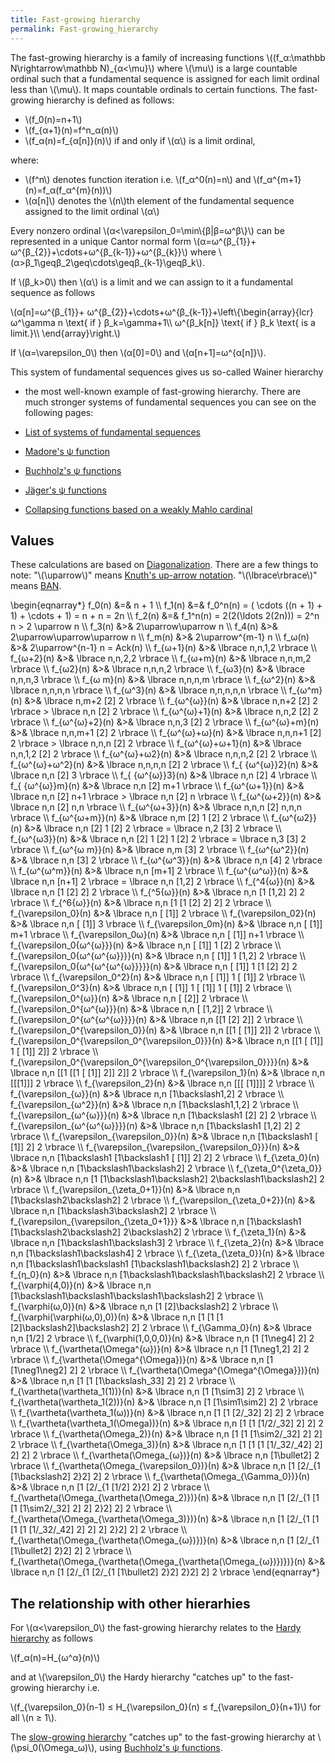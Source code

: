 ```yaml
---
title: Fast-growing hierarchy
permalink: Fast-growing_hierarchy
---
```












The fast-growing hierarchy is a family of increasing functions
\\((f\_α:\\mathbb N\\rightarrow\\mathbb N)\_{α&lt;\\mu}\\)
where \\(\\mu\\) is a large countable ordinal such that a fundamental
sequence is assigned for each limit ordinal less than \\(\\mu\\). It
maps countable ordinals to certain functions. The fast-growing hierarchy
is defined as follows:

-   \\(f\_0(n)=n+1\\)
-   \\(f\_{α+1}(n)=f^n\_α(n)\\)
-   \\(f\_α(n)=f\_{α\[n\]}(n)\\) if and only if
    \\(α\\) is a limit ordinal,

where:

-   \\(f^n\\) denotes function iteration i.e. \\(f\_α^0(n)=n\\)
    and \\(f\_α^{m+1}(n)=f\_α(f\_α^{m}(n))\\)
-   \\(α\[n\]\\) denotes the \\(n\\)th element of the fundamental
    sequence assigned to the limit ordinal \\(α\\)

Every nonzero ordinal
\\(α&lt;\\varepsilon\_0=\\min\\{β\|β=ω^β\\}\\)
can be represented in a unique Cantor normal form
\\(α=ω^{β\_{1}}+
ω^{β\_{2}}+\\cdots+ω^{β\_{k-1}}+ω^{β\_{k}}\\)
where
\\(α&gt;β\_1\\geqβ\_2\\geq\\cdots\\geqβ\_{k-1}\\geqβ\_k\\).

If \\(β\_k&gt;0\\) then \\(α\\) is a limit and we can assign
to it a fundamental sequence as follows

\\(α\[n\]=ω^{β\_{1}}+
ω^{β\_{2}}+\\cdots+ω^{β\_{k-1}}+\\left\\{\\begin{array}{lcr}
ω^\\gamma n \\text{ if } β\_k=\\gamma+1\\\\
ω^{β\_k\[n\]} \\text{ if } β\_k \\text{ is a limit.}\\\\
\\end{array}\\right.\\)

  
If \\(α=\\varepsilon\_0\\) then \\(α\[0\]=0\\) and
\\(α\[n+1\]=ω^{α\[n\]}\\).

This system of fundamental sequences gives us so-called Wainer hierarchy
- the most well-known example of fast-growing hierarchy. There are much
stronger systems of fundamental sequences you can see on the following
pages:

-   <a href="http://googology.wikia.com/wiki/List_of_systems_of_fundamental_sequences" class="external text">List of systems of fundamental sequences</a>
-   [Madore's ψ
    function](Madore%27s_%CF%88_function "Madore's ψ function")
-   [Buchholz's ψ
    functions](Buchholz%27s_%CF%88_functions "Buchholz's ψ functions")
-   [Jäger's ψ
    functions](J%C3%A4ger%27s_collapsing_functions_and_%CF%81-inaccessible_ordinals "Jäger's collapsing functions and ρ-inaccessible ordinals")
-   [Collapsing functions based on a weakly Mahlo
    cardinal](User_blog:Denis_Maksudov/Ordinal_functions_collapsing_the_least_weakly_Mahlo_cardinal;_a_system_of_fundamental_sequences "User blog:Denis Maksudov/Ordinal functions collapsing the least weakly Mahlo cardinal; a system of fundamental sequences")

## Values

These calculations are based on
[Diagonalization](Diagonalization "Diagonalization").
There are a few things to note: "\\(\\uparrow\\)" means [Knuth's
up-arrow
notation](Knuth%27s_up-arrow_notation "Knuth's up-arrow notation").
"\\(\\lbrace\\rbrace\\)" means
[BAN](Bird%27s_array_notation "Bird's array notation").

\\begin{eqnarray\*} f\_0(n) &=& n + 1 \\\\ f\_1(n) &=& f\_0^n(n) = (
\\cdots ((n + 1) + 1) + \\cdots + 1) = n + n = 2n \\\\ f\_2(n) &=&
f\_1^n(n) = 2(2(\\ldots 2(2n))) = 2^n n &gt; 2 \\uparrow n \\\\ f\_3(n)
&&gt;& 2\\uparrow\\uparrow n \\\\ f\_4(n) &&gt;&
2\\uparrow\\uparrow\\uparrow n \\\\ f\_m(n) &&gt;& 2\\uparrow^{m-1} n
\\\\ f\_ω(n) &&gt;& 2\\uparrow^{n-1} n = Ack(n) \\\\
f\_{ω+1}(n) &&gt;& \\lbrace n,n,1,2 \\rbrace \\\\
f\_{ω+2}(n) &&gt;& \\lbrace n,n,2,2 \\rbrace \\\\
f\_{ω+m}(n) &&gt;& \\lbrace n,n,m,2 \\rbrace \\\\ f\_{ω2}(n)
&&gt;& \\lbrace n,n,n,2 \\rbrace \\\\ f\_{ω3}(n) &&gt;& \\lbrace
n,n,n,3 \\rbrace \\\\ f\_{ω m}(n) &&gt;& \\lbrace n,n,n,m \\rbrace
\\\\ f\_{ω^2}(n) &&gt;& \\lbrace n,n,n,n \\rbrace \\\\
f\_{ω^3}(n) &&gt;& \\lbrace n,n,n,n,n \\rbrace \\\\
f\_{ω^m}(n) &&gt;& \\lbrace n,m+2 \[2\] 2 \\rbrace \\\\
f\_{ω^{ω}}(n) &&gt;& \\lbrace n,n+2 \[2\] 2 \\rbrace &gt;
\\lbrace n,n \[2\] 2 \\rbrace \\\\ f\_{ω^{ω}+1}(n) &&gt;&
\\lbrace n,n,2 \[2\] 2 \\rbrace \\\\ f\_{ω^{ω}+2}(n) &&gt;&
\\lbrace n,n,3 \[2\] 2 \\rbrace \\\\ f\_{ω^{ω}+m}(n) &&gt;&
\\lbrace n,n,m+1 \[2\] 2 \\rbrace \\\\ f\_{ω^{ω}+ω}(n)
&&gt;& \\lbrace n,n,n+1 \[2\] 2 \\rbrace &gt; \\lbrace n,n,n \[2\] 2
\\rbrace \\\\ f\_{ω^{ω}+ω+1}(n) &&gt;& \\lbrace
n,n,1,2 \[2\] 2 \\rbrace \\\\ f\_{ω^{ω}+ω2}(n) &&gt;&
\\lbrace n,n,n,2 \[2\] 2 \\rbrace \\\\
f\_{ω^{ω}+ω^2}(n) &&gt;& \\lbrace n,n,n,n \[2\] 2
\\rbrace \\\\ f\_{ {ω^{ω}}2}(n) &&gt;& \\lbrace n,n \[2\] 3
\\rbrace \\\\ f\_{ {ω^{ω}}3}(n) &&gt;& \\lbrace n,n \[2\] 4
\\rbrace \\\\ f\_{ {ω^{ω}}m}(n) &&gt;& \\lbrace n,n \[2\] m+1
\\rbrace \\\\ f\_{ω^{ω+1}}(n) &&gt;& \\lbrace n,n \[2\] n+1
\\rbrace &gt; \\lbrace n,n \[2\] n \\rbrace \\\\
f\_{ω^{ω+2}}(n) &&gt;& \\lbrace n,n \[2\] n,n \\rbrace \\\\
f\_{ω^{ω+3}}(n) &&gt;& \\lbrace n,n,n \[2\] n,n,n \\rbrace
\\\\ f\_{ω^{ω+m}}(n) &&gt;& \\lbrace n,m \[2\] 1 \[2\] 2
\\rbrace \\\\ f\_{ω^{ω2}}(n) &&gt;& \\lbrace n,n \[2\] 1
\[2\] 2 \\rbrace = \\lbrace n,2 \[3\] 2 \\rbrace \\\\
f\_{ω^{ω3}}(n) &&gt;& \\lbrace n,n \[2\] 1 \[2\] 1 \[2\] 2
\\rbrace = \\lbrace n,3 \[3\] 2 \\rbrace \\\\ f\_{ω^{ω
m}}(n) &&gt;& \\lbrace n,m \[3\] 2 \\rbrace \\\\
f\_{ω^{ω^2}}(n) &&gt;& \\lbrace n,n \[3\] 2 \\rbrace \\\\
f\_{ω^{ω^3}}(n) &&gt;& \\lbrace n,n \[4\] 2 \\rbrace \\\\
f\_{ω^{ω^m}}(n) &&gt;& \\lbrace n,n \[m+1\] 2 \\rbrace \\\\
f\_{ω^{ω^ω}}(n) &&gt;& \\lbrace n,n \[n+1\] 2 \\rbrace
= \\lbrace n,n \[1,2\] 2 \\rbrace \\\\ f\_{^4{ω}}(n) &&gt;&
\\lbrace n,n \[1 \[2\] 2\] 2 \\rbrace \\\\ f\_{^5{ω}}(n) &&gt;&
\\lbrace n,n \[1 \[1,2\] 2\] 2 \\rbrace \\\\ f\_{^6{ω}}(n) &&gt;&
\\lbrace n,n \[1 \[1 \[2\] 2\] 2\] 2 \\rbrace \\\\
f\_{\\varepsilon\_0}(n) &&gt;& \\lbrace n,n \[ \[1\]\] 2 \\rbrace \\\\
f\_{\\varepsilon\_02}(n) &&gt;& \\lbrace n,n \[ \[1\]\] 3 \\rbrace \\\\
f\_{\\varepsilon\_0m}(n) &&gt;& \\lbrace n,n \[ \[1\]\] m+1 \\rbrace
\\\\ f\_{\\varepsilon\_0ω}(n) &&gt;& \\lbrace n,n \[ \[1\]\] n+1
\\rbrace \\\\ f\_{\\varepsilon\_0{ω^{ω}}}(n) &&gt;& \\lbrace
n,n \[ \[1\]\] 1 \[2\] 2 \\rbrace \\\\
f\_{\\varepsilon\_0{ω^{ω^{ω}}}}(n) &&gt;& \\lbrace n,n
\[ \[1\]\] 1 \[1,2\] 2 \\rbrace \\\\
f\_{\\varepsilon\_0{ω^{ω^{ω^{ω}}}}}(n) &&gt;&
\\lbrace n,n \[ \[1\]\] 1 \[1 \[2\] 2\] 2 \\rbrace \\\\
f\_{\\varepsilon\_0^2}(n) &&gt;& \\lbrace n,n \[ \[1\]\] 1 \[ \[1\]\] 2
\\rbrace \\\\ f\_{\\varepsilon\_0^3}(n) &&gt;& \\lbrace n,n \[ \[1\]\] 1
\[ \[1\]\] 1 \[ \[1\]\] 2 \\rbrace \\\\
f\_{\\varepsilon\_0^{ω}}(n) &&gt;& \\lbrace n,n \[ \[2\]\] 2
\\rbrace \\\\ f\_{\\varepsilon\_0^{ω^{ω}}}(n) &&gt;&
\\lbrace n,n \[ \[1,2\]\] 2 \\rbrace \\\\
f\_{\\varepsilon\_0^{ω^{ω^{ω}}}}(n) &&gt;& \\lbrace
n,n \[\[1 \[2\] 2\]\] 2 \\rbrace \\\\
f\_{\\varepsilon\_0^{\\varepsilon\_0}}(n) &&gt;& \\lbrace n,n \[\[1 \[
\[1\]\] 2\]\] 2 \\rbrace \\\\
f\_{\\varepsilon\_0^{\\varepsilon\_0^{\\varepsilon\_0}}}(n) &&gt;&
\\lbrace n,n \[\[1 \[ \[1\]\] 1 \[ \[1\]\] 2\]\] 2 \\rbrace \\\\
f\_{\\varepsilon\_0^{\\varepsilon\_0^{\\varepsilon\_0^{\\varepsilon\_0}}}}(n)
&&gt;& \\lbrace n,n \[\[1 \[\[1 \[ \[1\]\] 2\]\] 2\]\] 2 \\rbrace \\\\
f\_{\\varepsilon\_1}(n) &&gt;& \\lbrace n,n \[\[\[1\]\]\] 2 \\rbrace
\\\\ f\_{\\varepsilon\_2}(n) &&gt;& \\lbrace n,n \[\[\[ \[1\]\]\]\] 2
\\rbrace \\\\ f\_{\\varepsilon\_{ω}}(n) &&gt;& \\lbrace n,n
\[1\\backslash1,2\] 2 \\rbrace \\\\ f\_{\\varepsilon\_{ω^2}}(n)
&&gt;& \\lbrace n,n \[1\\backslash1,1,2\] 2 \\rbrace \\\\
f\_{\\varepsilon\_{ω^{ω}}}(n) &&gt;& \\lbrace n,n
\[1\\backslash1 \[2\] 2\] 2 \\rbrace \\\\
f\_{\\varepsilon\_{ω^{ω^{ω}}}}(n) &&gt;& \\lbrace n,n
\[1\\backslash1 \[1,2\] 2\] 2 \\rbrace \\\\
f\_{\\varepsilon\_{\\varepsilon\_0}}(n) &&gt;& \\lbrace n,n
\[1\\backslash1 \[ \[1\]\] 2\] 2 \\rbrace \\\\
f\_{\\varepsilon\_{\\varepsilon\_{\\varepsilon\_0}}}(n) &&gt;& \\lbrace
n,n \[1\\backslash1 \[1\\backslash1 \[ \[1\]\] 2\] 2\] 2 \\rbrace \\\\
f\_{\\zeta\_0}(n) &&gt;& \\lbrace n,n \[1\\backslash1\\backslash2\] 2
\\rbrace \\\\ f\_{\\zeta\_0^{\\zeta\_0}}(n) &&gt;& \\lbrace n,n \[1
\[1\\backslash1\\backslash2\] 2\\backslash1\\backslash2\] 2 \\rbrace
\\\\ f\_{\\varepsilon\_{\\zeta\_0+1}}(n) &&gt;& \\lbrace n,n
\[1\\backslash2\\backslash2\] 2 \\rbrace \\\\
f\_{\\varepsilon\_{\\zeta\_0+2}}(n) &&gt;& \\lbrace n,n
\[1\\backslash3\\backslash2\] 2 \\rbrace \\\\
f\_{\\varepsilon\_{\\varepsilon\_{\\zeta\_0+1}}} &&gt;& \\lbrace n,n
\[1\\backslash1 \[1\\backslash2\\backslash2\] 2\\backslash2\] 2 \\rbrace
\\\\ f\_{\\zeta\_1}(n) &&gt;& \\lbrace n,n \[1\\backslash1\\backslash3\]
2 \\rbrace \\\\ f\_{\\zeta\_2}(n) &&gt;& \\lbrace n,n
\[1\\backslash1\\backslash4\] 2 \\rbrace \\\\
f\_{\\zeta\_{\\zeta\_0}}(n) &&gt;& \\lbrace n,n
\[1\\backslash1\\backslash1 \[1\\backslash1\\backslash2\] 2\] 2 \\rbrace
\\\\ f\_{η\_0}(n) &&gt;& \\lbrace n,n
\[1\\backslash1\\backslash1\\backslash2\] 2 \\rbrace \\\\
f\_{\\varphi(4,0)}(n) &&gt;& \\lbrace n,n
\[1\\backslash1\\backslash1\\backslash1\\backslash2\] 2 \\rbrace \\\\
f\_{\\varphi(ω,0)}(n) &&gt;& \\lbrace n,n \[1 \[2\]\\backslash2\]
2 \\rbrace \\\\ f\_{\\varphi(\\varphi(ω,0),0)}(n) &&gt;& \\lbrace
n,n \[1 \[1 \[1 \[2\]\\backslash2\]\\backslash2\] 2\] 2 \\rbrace \\\\
f\_{\\Gamma\_0}(n) &&gt;& \\lbrace n,n \[1/2\] 2 \\rbrace \\\\
f\_{\\varphi(1,0,0,0)}(n) &&gt;& \\lbrace n,n \[1 \[1\\neg4\] 2\] 2
\\rbrace \\\\ f\_{\\vartheta(\\Omega^{ω})}(n) &&gt;& \\lbrace n,n
\[1 \[1\\neg1,2\] 2\] 2 \\rbrace \\\\
f\_{\\vartheta(\\Omega^{\\Omega})}(n) &&gt;& \\lbrace n,n \[1
\[1\\neg1\\neg2\] 2\] 2 \\rbrace \\\\
f\_{\\vartheta(\\Omega^{\\Omega^{\\Omega}})}(n) &&gt;& \\lbrace n,n \[1
\[1 \[1\\backslash\_33\] 2\] 2\] 2 \\rbrace \\\\
f\_{\\vartheta(\\vartheta\_1(1))}(n) &&gt;& \\lbrace n,n \[1 \[1\\sim3\]
2\] 2 \\rbrace \\\\ f\_{\\vartheta(\\vartheta\_1(2))}(n) &&gt;& \\lbrace
n,n \[1 \[1\\sim1\\sim2\] 2\] 2 \\rbrace \\\\
f\_{\\vartheta(\\vartheta\_1(ω))}(n) &&gt;& \\lbrace n,n \[1 \[1
\[2/\_32\] 2\] 2\] 2 \\rbrace \\\\
f\_{\\vartheta(\\vartheta\_1(\\Omega))}(n) &&gt;& \\lbrace n,n \[1 \[1
\[1/2/\_32\] 2\] 2\] 2 \\rbrace \\\\ f\_{\\vartheta(\\Omega\_2)}(n)
&&gt;& \\lbrace n,n \[1 \[1 \[1\\sim2/\_32\] 2\] 2\] 2 \\rbrace \\\\
f\_{\\vartheta(\\Omega\_3)}(n) &&gt;& \\lbrace n,n \[1 \[1 \[1
\[1/\_32/\_42\] 2\] 2\] 2\] 2 \\rbrace \\\\
f\_{\\vartheta(\\Omega\_{ω})}(n) &&gt;& \\lbrace n,n
\[1\\bullet2\] 2 \\rbrace \\\\
f\_{\\vartheta(\\Omega\_{\\varepsilon\_0})}(n) &&gt;& \\lbrace n,n \[1
\[2/\_{1 \[1\\backslash2\] 2}2\] 2\] 2 \\rbrace \\\\
f\_{\\vartheta(\\Omega\_{\\Gamma\_0})}(n) &&gt;& \\lbrace n,n \[1
\[2/\_{1 \[1/2\] 2}2\] 2\] 2 \\rbrace \\\\
f\_{\\vartheta(\\Omega\_{\\vartheta(\\Omega\_2)})}(n) &&gt;& \\lbrace
n,n \[1 \[2/\_{1 \[1 \[1 \[1\\sim2/\_32\] 2\] 2\] 2}2\] 2\] 2 \\rbrace
\\\\ f\_{\\vartheta(\\Omega\_{\\vartheta(\\Omega\_3)})}(n) &&gt;&
\\lbrace n,n \[1 \[2/\_{1 \[1 \[1 \[1 \[1/\_32/\_42\] 2\] 2\] 2\] 2}2\]
2\] 2 \\rbrace \\\\
f\_{\\vartheta(\\Omega\_{\\vartheta(\\Omega\_{ω})})}(n) &&gt;&
\\lbrace n,n \[1 \[2/\_{1 \[1\\bullet2\] 2}2\] 2\] 2 \\rbrace \\\\
f\_{\\vartheta(\\Omega\_{\\vartheta(\\Omega\_{\\vartheta(\\Omega\_{ω})})})}(n)
&&gt;& \\lbrace n,n \[1 \[2/\_{1 \[2/\_{1 \[1\\bullet2\] 2}2\] 2}2\] 2\]
2 \\rbrace \\end{eqnarray\*}

## The relationship with other hierarhies

For \\(α&lt;\\varepsilon\_0\\) the fast-growing hierarchy relates
to the [Hardy
hierarchy](Hardy_hierarchy "Hardy hierarchy")
as follows

\\(f\_α(n)=H\_{ω^α}(n)\\)

and at \\(\\varepsilon\_0\\) the Hardy hierarchy "catches up" to the
fast-growing hierarchy i.e.

\\(f\_{\\varepsilon\_0}(n-1) ≤ H\_{\\varepsilon\_0}(n) ≤
f\_{\\varepsilon\_0}(n+1)\\) for all \\(n ≥ 1\\).

The [slow-growing
hierarchy](Slow-growing_hierarchy "Slow-growing hierarchy")
"catches up" to the fast-growing hierarchy at
\\(\\psi\_0(\\Omega\_ω)\\), using [Buchholz's ψ
functions](Buchholz%27s_%CF%88_functions "Buchholz's ψ functions").


